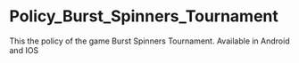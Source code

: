 # Policy_Burst_Spinners_Tournament
This the policy of the game Burst Spinners Tournament. Available in Android and IOS
